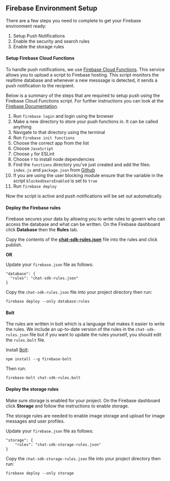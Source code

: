 ## Firebase Environment Setup

There are a few steps you need to complete to get your Firebase environment ready:

1. Setup Push Notifications
2. Enable the security and search rules
3. Enable the storage rules

#### Setup Firebase Cloud Functions

To handle push notifications, we use [Firebase Cloud Functions](https://firebase.google.com/docs/functions/). This service allows you to upload a script to Firebase hosting. This script monitors the realtime database and whenever a new messsage is detected, it sends a push notification to the recipient. 

Below is a summary of the steps that are required to setup push using the Firebase Cloud Functions script. For further instructions you can look at the [Firebase Documentation](https://firebase.google.com/docs/functions/get-started). 

1. Run `firebase login` and login using the browser
2. Make a new directory to store your push functions in. It can be called anything
3. Navigate to that directory using the terminal
4. Run `firebase init functions`
5. Choose the correct app from the list
6. Choose `JavaScript`
7. Choose `y` for ESLint
8. Choose `Y` to install node dependencies
9. Find the `functions` directory you've just created and add the files: `index.js` and `package.json` from [Github](https://github.com/chat-sdk/chat-sdk-firebase/tree/master/functions) 
11. If you are using the user blocking module ensure that the variable in the script `blockedUsersEnabled` is set to `true` 
12. Run `firebase deploy` 

Now the script is active and push notifications will be set out automatically. 

#### Deploy the Firebase rules

Firebase secures your data by allowing you to write rules to govern who can access the database and what can be written. On the Firebase dashboard click **Database** then the **Rules** tab. 

Copy the contents of the [**chat-sdk-rules.json**](https://github.com/chat-sdk/chat-sdk-firebase/blob/master/chat-sdk-rules.json) file into the rules and click publish.


**OR**

Update your `firebase.json` file as follows:

```
"database": {
  "rules": "chat-sdk-rules.json"
}
```

Copy the `chat-sdk-rules.json` file into your project directory then run:

```
firebase deploy --only database:rules
```

#### Bolt

The rules are written in bolt which is a language that makes it easier to write the rules. We include an up-to-date version of the rules in the `chat-sdk-rules.json` file but if you want to update the rules yourself, you should edit the `rules.bolt` file. 

Install [Bolt](https://github.com/FirebaseExtended/bolt/blob/master/docs/guide.md):

```
npm install --g firebase-bolt
```

Then run:

```
firebase-bolt chat-sdk-rules.bolt
```
  
#### Deploy the storage rules

Make sure storage is enabled for your project. On the Firebase dashboard click **Storage** and follow the instructions to enable storage. 

The storage rules are needed to enable image storage and upload for image messages and user profiles. 

Update your `firebase.json` file as follows:

```
"storage": {
	"rules": "chat-sdk-storage-rules.json"
}
```

Copy the `chat-sdk-storage-rules.json` file into your project directory then run:

```
firebase deploy --only storage
```
  
  